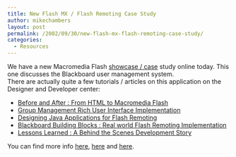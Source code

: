 ```yaml
---
title: New Flash MX / Flash Remoting Case Study
author: mikechambers
layout: post
permalink: /2002/09/30/new-flash-mx-flash-remoting-case-study/
categories:
  - Resources
---
```



We have a new Macromedia Flash [showcase / case][1] study online today. This one discusses the Blackboard user management system.  
There are actually quite a few tutorials / articles on this application on the Designer and Developer center:  
  
*   [Before and After : From HTML to Macromedia Flash][2]
*   [Group Management Rich User Interface Implementation][3]
*   [Designing Java Applications for Flash Remoting][4]
*   [Blackboard Building Blocks : Real world Flash Remoting Implementation][5]
*   [Lessons Learned : A Behind the Scenes Development Story][6]</UL>
  
You can find more info&nbsp;[here][1], [here][7] and [here][8].

 [1]: http://dynamic.macromedia.com/bin/MM/showcase/scripts/showcase_cs_cover.jsp?Showcase_OID=625590
 [2]: http://www.macromedia.com/desdev/mx/blackboard/articles/before_after.html
 [3]: http://www.macromedia.com/desdev/mx/blackboard/articles/blackboard_process.html
 [4]: http://www.macromedia.com/desdev/mx/blackboard/articles/flash_remoting_design.html
 [5]: http://www.macromedia.com/desdev/mx/blackboard/articles/blocks.html
 [6]: http://www.macromedia.com/desdev/mx/blackboard/articles/lessons_learned.html
 [7]: http://www.macromedia.com/desdev/mx/blackboard/
 [8]: http://dynamic.macromedia.com/bin/MM/showcase/scripts/showcase_cs_body.jsp?BV_SessionID=@@@@0100998731.1033409386@@@@&BV_EngineID=hadcfffmmgehbedcgemcgcgf.0&Showcase_OID=625590